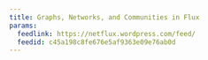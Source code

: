 ```yaml
---
title: Graphs, Networks, and Communities in Flux
params:
  feedlink: https://netflux.wordpress.com/feed/
  feedid: c45a198c8fe676e5af9363e09e76ab0d
---
```

